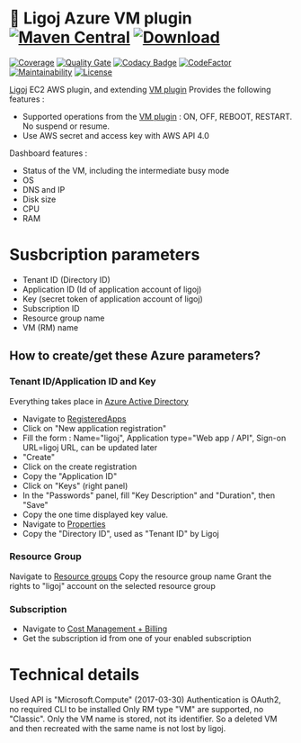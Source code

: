 # :link: Ligoj Azure VM plugin [![Maven Central](https://maven-badges.herokuapp.com/maven-central/org.ligoj.plugin/plugin-vm-azure/badge.svg)](https://maven-badges.herokuapp.com/maven-central/org.ligoj.plugin/plugin-vm-azure) [![Download](https://api.bintray.com/packages/ligoj/maven-repo/plugin-vm-azure/images/download.svg) ](https://bintray.com/ligoj/maven-repo/plugin-vm-azure/_latestVersion)

[![Coverage](https://sonarcloud.io/api/project_badges/measure?project=org.ligoj.plugin%3Aplugin-vm-azure&metric=coverage)](https://sonarcloud.io/dashboard?id=org.ligoj.plugin%3Aplugin-vm-azure)
[![Quality Gate](https://sonarcloud.io/api/project_badges/measure?metric=alert_status&project=org.ligoj.plugin:plugin-vm-azure)](https://sonarcloud.io/dashboard/index/org.ligoj.plugin:plugin-vm-azure)
[![Codacy Badge](https://api.codacy.com/project/badge/Grade/bc580f38cbcc4dc3be7d2602c8b77fd4)](https://www.codacy.com/gh/ligoj/plugin-vm-azure?utm_source=github.com&amp;utm_medium=referral&amp;utm_content=ligoj/plugin-vm-azure&amp;utm_campaign=Badge_Grade)
[![CodeFactor](https://www.codefactor.io/repository/github/ligoj/plugin-vm-azure/badge)](https://www.codefactor.io/repository/github/ligoj/plugin-vm-azure-azure)
[![Maintainability](https://api.codeclimate.com/v1/badges/edaa5b4d7dc0405eb10302b4ec34fbec/maintainability)](https://codeclimate.com/github/ligoj/plugin-vm-azure/maintainability)
[![License](http://img.shields.io/:license-mit-blue.svg)](http://fabdouglas.mit-license.org/)

[Ligoj](https://github.com/ligoj/ligoj) EC2 AWS plugin, and extending [VM plugin](https://github.com/ligoj/plugin-vm)
Provides the following features :
- Supported operations from the [VM plugin](https://github.com/ligoj/plugin-vm) : ON, OFF, REBOOT, RESTART. No suspend or resume.
- Use AWS secret and access key with AWS API 4.0

Dashboard features :
- Status of the VM, including the intermediate busy mode
- OS
- DNS and IP
- Disk size
- CPU
- RAM

# Susbcription parameters
* Tenant ID (Directory ID)
* Application ID (Id of application account of ligoj)
* Key (secret token of application account of ligoj)
* Subscription ID
* Resource group name
* VM (RM) name

## How to create/get these Azure parameters?
### Tenant ID/Application ID and Key
Everything takes place in [Azure Active Directory](https://portal.azure.com/?l=en.en-us#blade/Microsoft_AAD_IAM)
* Navigate to [RegisteredApps](https://portal.azure.com/?l=en.en-us#blade/Microsoft_AAD_IAM/ActiveDirectoryMenuBlade/RegisteredApps)
* Click on "New application registration"
* Fill the form : Name="ligoj", Application type="Web app / API", Sign-on URL=ligoj URL, can be updated later
* "Create"
* Click on the create registration
* Copy the "Application ID"
* Click on "Keys" (right panel)
* In the "Passwords" panel, fill "Key Description" and "Duration", then "Save"
* Copy the one time displayed key value. 
* Navigate to [Properties](https://portal.azure.com/?l=en.en-us#blade/Microsoft_AAD_IAM/ActiveDirectoryMenuBlade/Properties)
* Copy the "Directory ID", used as "Tenant ID" by Ligoj

### Resource Group
Navigate to [Resource groups](https://portal.azure.com/?l=en.en-us#blade/HubsExtension/Resources/resourceType/Microsoft.Resources%2Fsubscriptions%2FresourceGroups)
Copy the resource group name
Grant the rights to "ligoj" account on the selected resource group

### Subscription
* Navigate to [Cost Management + Billing](https://portal.azure.com/?l=en.en-us#blade/Microsoft_Azure_Billing/SubscriptionsBlade)
* Get the subscription id from one of your enabled subscription

# Technical details
Used API is "Microsoft.Compute" (2017-03-30)
Authentication is OAuth2, no required CLI to be installed
Only RM type "VM" are supported, no "Classic".
Only the VM name is stored, not its identifier. So a deleted VM and then recreated with the same name is not lost by ligoj.
